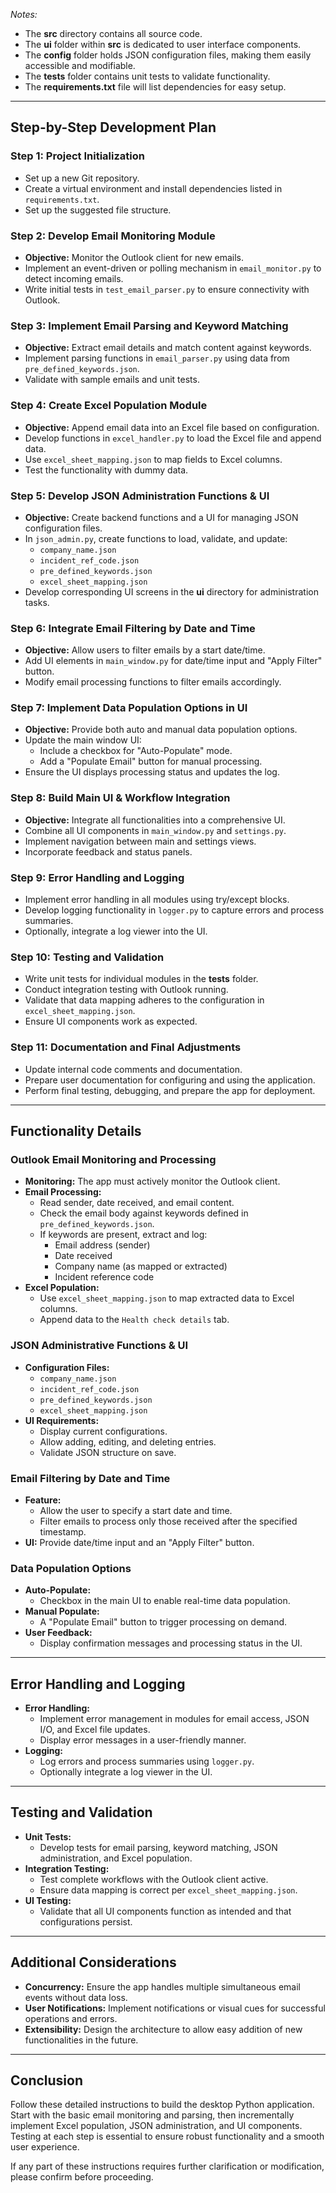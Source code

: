 
*Notes:*
- The **src** directory contains all source code.
- The **ui** folder within **src** is dedicated to user interface components.
- The **config** folder holds JSON configuration files, making them easily accessible and modifiable.
- The **tests** folder contains unit tests to validate functionality.
- The **requirements.txt** file will list dependencies for easy setup.

---

## Step-by-Step Development Plan

### Step 1: Project Initialization
- Set up a new Git repository.
- Create a virtual environment and install dependencies listed in `requirements.txt`.
- Set up the suggested file structure.

### Step 2: Develop Email Monitoring Module
- **Objective:** Monitor the Outlook client for new emails.
- Implement an event-driven or polling mechanism in `email_monitor.py` to detect incoming emails.
- Write initial tests in `test_email_parser.py` to ensure connectivity with Outlook.

### Step 3: Implement Email Parsing and Keyword Matching
- **Objective:** Extract email details and match content against keywords.
- Implement parsing functions in `email_parser.py` using data from `pre_defined_keywords.json`.
- Validate with sample emails and unit tests.

### Step 4: Create Excel Population Module
- **Objective:** Append email data into an Excel file based on configuration.
- Develop functions in `excel_handler.py` to load the Excel file and append data.
- Use `excel_sheet_mapping.json` to map fields to Excel columns.
- Test the functionality with dummy data.

### Step 5: Develop JSON Administration Functions & UI
- **Objective:** Create backend functions and a UI for managing JSON configuration files.
- In `json_admin.py`, create functions to load, validate, and update:
  - `company_name.json`
  - `incident_ref_code.json`
  - `pre_defined_keywords.json`
  - `excel_sheet_mapping.json`
- Develop corresponding UI screens in the **ui** directory for administration tasks.

### Step 6: Integrate Email Filtering by Date and Time
- **Objective:** Allow users to filter emails by a start date/time.
- Add UI elements in `main_window.py` for date/time input and "Apply Filter" button.
- Modify email processing functions to filter emails accordingly.

### Step 7: Implement Data Population Options in UI
- **Objective:** Provide both auto and manual data population options.
- Update the main window UI:
  - Include a checkbox for "Auto-Populate" mode.
  - Add a "Populate Email" button for manual processing.
- Ensure the UI displays processing status and updates the log.

### Step 8: Build Main UI & Workflow Integration
- **Objective:** Integrate all functionalities into a comprehensive UI.
- Combine all UI components in `main_window.py` and `settings.py`.
- Implement navigation between main and settings views.
- Incorporate feedback and status panels.

### Step 9: Error Handling and Logging
- Implement error handling in all modules using try/except blocks.
- Develop logging functionality in `logger.py` to capture errors and process summaries.
- Optionally, integrate a log viewer into the UI.

### Step 10: Testing and Validation
- Write unit tests for individual modules in the **tests** folder.
- Conduct integration testing with Outlook running.
- Validate that data mapping adheres to the configuration in `excel_sheet_mapping.json`.
- Ensure UI components work as expected.

### Step 11: Documentation and Final Adjustments
- Update internal code comments and documentation.
- Prepare user documentation for configuring and using the application.
- Perform final testing, debugging, and prepare the app for deployment.

---

## Functionality Details

### Outlook Email Monitoring and Processing
- **Monitoring:** The app must actively monitor the Outlook client.
- **Email Processing:**
  - Read sender, date received, and email content.
  - Check the email body against keywords defined in `pre_defined_keywords.json`.
  - If keywords are present, extract and log:
    - Email address (sender)
    - Date received
    - Company name (as mapped or extracted)
    - Incident reference code
- **Excel Population:**
  - Use `excel_sheet_mapping.json` to map extracted data to Excel columns.
  - Append data to the `Health check details` tab.

### JSON Administrative Functions & UI
- **Configuration Files:**
  - `company_name.json`
  - `incident_ref_code.json`
  - `pre_defined_keywords.json`
  - `excel_sheet_mapping.json`
- **UI Requirements:**
  - Display current configurations.
  - Allow adding, editing, and deleting entries.
  - Validate JSON structure on save.

### Email Filtering by Date and Time
- **Feature:**
  - Allow the user to specify a start date and time.
  - Filter emails to process only those received after the specified timestamp.
- **UI:** Provide date/time input and an "Apply Filter" button.

### Data Population Options
- **Auto-Populate:**
  - Checkbox in the main UI to enable real-time data population.
- **Manual Populate:**
  - A "Populate Email" button to trigger processing on demand.
- **User Feedback:**
  - Display confirmation messages and processing status in the UI.

---

## Error Handling and Logging

- **Error Handling:**
  - Implement error management in modules for email access, JSON I/O, and Excel file updates.
  - Display error messages in a user-friendly manner.
- **Logging:**
  - Log errors and process summaries using `logger.py`.
  - Optionally integrate a log viewer in the UI.

---

## Testing and Validation

- **Unit Tests:**
  - Develop tests for email parsing, keyword matching, JSON administration, and Excel population.
- **Integration Testing:**
  - Test complete workflows with the Outlook client active.
  - Ensure data mapping is correct per `excel_sheet_mapping.json`.
- **UI Testing:**
  - Validate that all UI components function as intended and that configurations persist.

---

## Additional Considerations

- **Concurrency:** Ensure the app handles multiple simultaneous email events without data loss.
- **User Notifications:** Implement notifications or visual cues for successful operations and errors.
- **Extensibility:** Design the architecture to allow easy addition of new functionalities in the future.

---

## Conclusion

Follow these detailed instructions to build the desktop Python application. Start with the basic email monitoring and parsing, then incrementally implement Excel population, JSON administration, and UI components. Testing at each step is essential to ensure robust functionality and a smooth user experience.

If any part of these instructions requires further clarification or modification, please confirm before proceeding.
